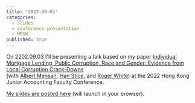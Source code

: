 ```yaml
---
title: '2022-09-03'
categories:
  - slides
  - conference presentation
  - MMSW
published: true
---
```


On 2202.09.03 I'll be presenting a talk based on my paper [Individual Mortgage Lending, Public Corruption, Race and Gender: Evidence from Local Corruption Crack-Downs](https://papers.ssrn.com/sol3/papers.cfm?abstract_id=3888069)  
(with [Albert Mensah](https://sites.google.com/site/albertmensahkwame/home), [Han Stice](https://www.bschool.cuhk.edu.hk/staff/stice-han/), and [Roger White](https://wpcarey.asu.edu/people/profile/1308641)) at the 2022 Hong Kong Junior Accounting Faculty Conference.

[My slides are posted here](https://arthurhowardmorris.github.io/assets/slides/HKJF_slides/MMSW_hkjfc.slides.html) (will launch in your browser).

<!-- permalink: "/resources/install_reghdfe.html" -->
